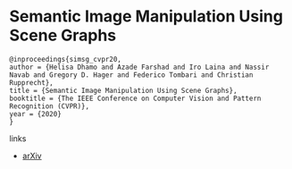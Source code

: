 # Semantic Image Manipulation Using Scene Graphs

```
@inproceedings{simsg_cvpr20,
author = {Helisa Dhamo and Azade Farshad and Iro Laina and Nassir Navab and Gregory D. Hager and Federico Tombari and Christian Rupprecht},
title = {Semantic Image Manipulation Using Scene Graphs},
booktitle = {The IEEE Conference on Computer Vision and Pattern Recognition (CVPR)},
year = {2020}
}
```

links
- [arXiv](https://arxiv.org/abs/2004.03677)
